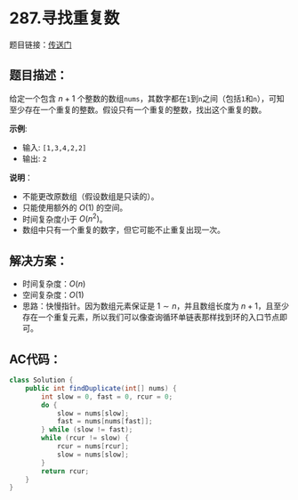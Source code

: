 # 287.寻找重复数
题目链接：[传送门](https://leetcode-cn.com/problems/find-the-duplicate-number/)

## 题目描述：
给定一个包含 $n + 1$ 个整数的数组`nums`，其数字都在`1`到`n`之间（包括`1`和`n`），可知至少存在一个重复的整数。假设只有一个重复的整数，找出这个重复的数。

**示例**:
- 输入: `[1,3,4,2,2]`
- 输出: `2`

**说明**：

- 不能更改原数组（假设数组是只读的）。
- 只能使用额外的 $O(1)$ 的空间。
- 时间复杂度小于 $O(n^2)$。
- 数组中只有一个重复的数字，但它可能不止重复出现一次。

## 解决方案：
- 时间复杂度：$O(n)$
- 空间复杂度：$O(1)$
- 思路：快慢指针。因为数组元素保证是 $1 \sim n$，并且数组长度为 $n+1$，且至少存在一个重复元素，所以我们可以像查询循环单链表那样找到环的入口节点即可。

## AC代码：
```java
class Solution {
	public int findDuplicate(int[] nums) {
		int slow = 0, fast = 0, rcur = 0;
		do {
			slow = nums[slow];
			fast = nums[nums[fast]];
		} while (slow != fast);
		while (rcur != slow) {
			rcur = nums[rcur];
			slow = nums[slow];
		}
		return rcur;
	}
}
```